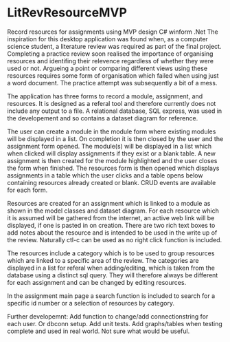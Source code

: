 # LitRevResourceMVP
Record resources for assignments using MVP design C# winform .Net
The inspiration for this desktop application was found when, as a computer science student, a literature review was
required as part of the final project. Completing a practice review soon realised the importance of organising 
resources and identifing their relevence regardless of whether they were used or not. Argueing a point or comparing 
different views using these resources requires some form of organisation which failed when using just a word document.
The practice attempt was subsequently a bit of a mess.

The application has three forms to record a module, assignment, and resources. It is designed as a referal tool and
therefore currently does not include any output to a file. A relational database, SQL express, was used in the 
developement and so contains a dataset diagram for reference. 

The user can create a module in the module form where existing modules will be displayed in a list. On completion
it is then closed by the user and the assignment form opened. The module(s) will be displayed in a list which when
clicked will display assignments if they exist or a blank table. A new assignment is then created for the module
highlighted and the user closes the form when finished. The resources form is then opened which displays assignments
in a table which the user clicks and a table opens below containing resources already created or blank. CRUD events
are available for each form.

Resources are created for an assignment which is linked to a module as shown in the model classes and dataset diagram.
For each resource which it is assumed will be gathered from the internet, an active web link will be displayed, if one
is pasted in on creation. There are two rich text boxes to add notes about the resource and is intended to be used
in the write up of the review. Naturally ctl-c can be used as no right click function is included.

The resources include a category which is to be used to group resources which are linked to a specific area of the 
review. The categories are displayed in a list for referal when adding/editing, which is taken from the database using
a distinct sql query. They will therefore always be different for each assignment and can be changed by editing 
resources.

In the assignment main page a search function is included to search for a specific id number or a selection of resources
by category. 

Further developemnt:
Add function to change/add connectionstring for each user. Or dbconn setup.
Add unit tests.
Add graphs/tables when testing complete and used in real world. Not sure what would be useful.

